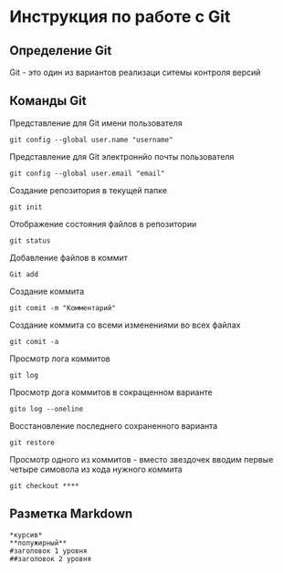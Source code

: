 # **Инструкция по работе с Git**

## Определение Git

Git - это один из вариантов реализаци ситемы контроля версий

## Команды Git
Представление для Git имени пользователя

    git config --global user.name "username"

Представление для Git электроннйо почты пользователя 

    git config --global user.email "email"

Создание репозитория в текущей папке

    git init

Отображение состояния файлов в репозитории

    git status

Добавление файлов в коммит

    Git add

Создание коммита

    git comit -m "Комментарий"

Создание коммита со всеми изменениями во всех файлах

    git comit -a

Просмотр лога коммитов

    git log

Просмотр дога коммитов в сокращенном варианте

    gito log --oneline

Восстановление последнего сохраненного варианта

    git restore

Просмотр одного из коммитов - вместо звездочек вводим первые четыре симовола из кода нужного коммита

    git checkout ****

## Разметка Markdown
    *курсив*
    **полужирный**
    #заголовок 1 уровня
    ##заголовок 2 уровня